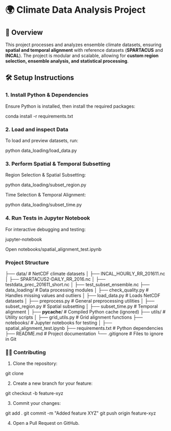 # 🌍 Climate Data Analysis Project

## 📌 Overview
This project processes and analyzes ensemble climate datasets, ensuring **spatial and temporal alignment** with reference datasets (**SPARTACUS** and **INCAL**). The project is modular and scalable, allowing for **custom region selection, ensemble analysis, and statistical processing**.

## 🛠️ Setup Instructions

### 1. Install Python & Dependencies
Ensure Python is installed, then install the required packages:

conda install -r requirements.txt


### 2. Load and inspect Data
To load and preview datasets, run:

python data_loading/load_data.py


### 3. Perform Spatial & Temporal Subsetting
Region Selection & Spatial Subsetting:

python data_loading/subset_region.py


Time Selection & Temporal Alignment:

python data_loading/subset_time.py


### 4. Run Tests in Jupyter Notebook
For interactive debugging and testing:

jupyter-notebook

Open notebooks/spatial_alignment_test.ipynb




### Project Structure

├── data/                      # NetCDF climate datasets
│   ├── INCAL_HOURLY_RR_201611.nc
│   ├── SPARTACUS2-DAILY_RR_2016.nc
│   ├── testdata_prec_201611_short.nc
│   ├── test_subset_ensemble.nc
├── data_loading/              # Data processing modules
│   ├── check_quality.py       # Handles missing values and outliers
│   ├── load_data.py           # Loads NetCDF datasets
│   ├── preprocess.py          # General preprocessing utilities
│   ├── subset_region.py       # Spatial subsetting
│   ├── subset_time.py         # Temporal alignment
│   ├── __pycache__/           # Compiled Python cache (ignored)
├── utils/                     # Utility scripts
│   ├── grid_utils.py          # Grid alignment functions
├── notebooks/                 # Jupyter notebooks for testing
│   ├── spatial_alignment_test.ipynb
├── requirements.txt           # Python dependencies
├── README.md                  # Project documentation
└── .gitignore                 # Files to ignore in Git


### 👨‍💻 Contributing

1. Clone the repository:

git clone <repository-url>

2. Create a new branch for your feature:

git checkout -b feature-xyz

3. Commit your changes:

git add .
git commit -m "Added feature XYZ"
git push origin feature-xyz

4. Open a Pull Request on GitHub.
